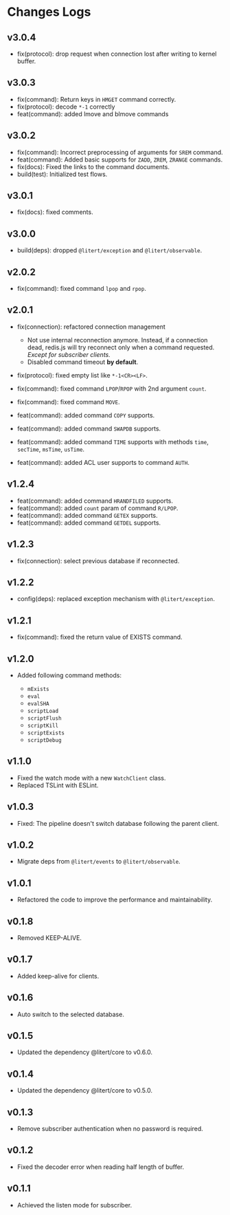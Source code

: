 # Changes Logs

## v3.0.4

- fix(protocol): drop request when connection lost after writing to kernel buffer.

## v3.0.3

- fix(command): Return keys in `HMGET` command correctly.
- fix(protocol): decode `*-1` correctly
- feat(command): added lmove and blmove commands

## v3.0.2

- fix(command): Incorrect preprocessing of arguments for `SREM` command.
- feat(command): Added basic supports for `ZADD`, `ZREM`, `ZRANGE` commands.
- fix(docs): Fixed the links to the command documents.
- build(test): Initialized test flows.

## v3.0.1

- fix(docs): fixed comments.

## v3.0.0

- build(deps): dropped `@litert/exception` and `@litert/observable`.

## v2.0.2

- fix(command): fixed command `lpop` and `rpop`.

## v2.0.1

- fix(connection): refactored connection management

    - Not use internal reconnection anymore. Instead, if a connection dead, redis.js will try
    reconnect only when a command requested. *Except for subscriber clients.*
    - Disabled command timeout **by default**.

- fix(protocol): fixed empty list like `*-1<CR><LF>`.
- fix(command): fixed command `LPOP`/`RPOP` with 2nd argument `count`.
- fix(command): fixed command `MOVE`.
- feat(command): added command `COPY` supports.
- feat(command): added command `SWAPDB` supports.
- feat(command): added command `TIME` supports with methods `time`, `secTime`, `msTime`, `usTime`.
- feat(command): added ACL user supports to command `AUTH`.

## v1.2.4

- feat(command): added command `HRANDFILED` supports.
- feat(command): added `count` param of command `R/LPOP`.
- feat(command): added command `GETEX` supports.
- feat(command): added command `GETDEL` supports.

## v1.2.3

- fix(connection): select previous database if reconnected.

## v1.2.2

- config(deps): replaced exception mechanism with `@litert/exception`.

## v1.2.1

- fix(command): fixed the return value of EXISTS command.

## v1.2.0

- Added following command methods:

    - `mExists`
    - `eval`
    - `evalSHA`
    - `scriptLoad`
    - `scriptFlush`
    - `scriptKill`
    - `scriptExists`
    - `scriptDebug`

## v1.1.0

- Fixed the watch mode with a new `WatchClient` class.
- Replaced TSLint with ESLint.

## v1.0.3

- Fixed: The pipeline doesn't switch database following the parent client.

## v1.0.2

- Migrate deps from `@litert/events` to `@litert/observable`.

## v1.0.1

- Refactored the code to improve the performance and maintainability.

## v0.1.8

- Removed KEEP-ALIVE.

## v0.1.7

- Added keep-alive for clients.

## v0.1.6

- Auto switch to the selected database.

## v0.1.5

- Updated the dependency @litert/core to v0.6.0.

## v0.1.4

- Updated the dependency @litert/core to v0.5.0.

## v0.1.3

- Remove subscriber authentication when no password is required.

## v0.1.2

- Fixed the decoder error when reading half length of buffer.

## v0.1.1

- Achieved the listen mode for subscriber.
